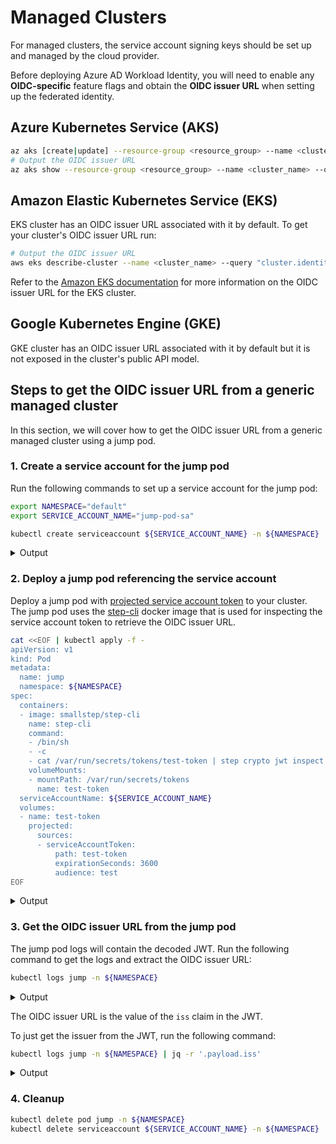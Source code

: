 # Managed Clusters

<!-- toc -->

For managed clusters, the service account signing keys should be set up and managed by the cloud provider.

Before deploying Azure AD Workload Identity, you will need to enable any **OIDC-specific** feature flags and obtain the **OIDC issuer URL** when setting up the federated identity.

## Azure Kubernetes Service (AKS)

```bash
az aks [create|update] --resource-group <resource_group> --name <cluster_name> --enable-oidc-issuer
# Output the OIDC issuer URL
az aks show --resource-group <resource_group> --name <cluster_name> --query ".oidcIssuerProfile.issuerURL" -otsv
```

## Amazon Elastic Kubernetes Service (EKS)

EKS cluster has an OIDC issuer URL associated with it by default. To get your cluster's OIDC issuer URL run:

```bash
# Output the OIDC issuer URL
aws eks describe-cluster --name <cluster_name> --query "cluster.identity.oidc.issuer" --output text
```

Refer to the [Amazon EKS documentation][1] for more information on the OIDC issuer URL for the EKS cluster.

## Google Kubernetes Engine (GKE)

GKE cluster has an OIDC issuer URL associated with it by default but it is not exposed in the cluster's public API model.

## Steps to get the OIDC issuer URL from a generic managed cluster

In this section, we will cover how to get the OIDC issuer URL from a generic managed cluster using a jump pod.

### 1. Create a service account for the jump pod

Run the following commands to set up a service account for the jump pod:

```bash
export NAMESPACE="default"
export SERVICE_ACCOUNT_NAME="jump-pod-sa"

kubectl create serviceaccount ${SERVICE_ACCOUNT_NAME} -n ${NAMESPACE}
```

<details>
<summary>Output</summary>

```bash
serviceaccount/jump-pod-sa created
```

</details>

### 2. Deploy a jump pod referencing the service account

Deploy a jump pod with [projected service account token][2] to your cluster. The jump pod uses the [step-cli][3] docker image that is used for inspecting the service account token to retrieve the OIDC issuer URL.

```bash
cat <<EOF | kubectl apply -f -
apiVersion: v1
kind: Pod
metadata:
  name: jump
  namespace: ${NAMESPACE}
spec:
  containers:
  - image: smallstep/step-cli
    name: step-cli
    command:
    - /bin/sh
    - -c
    - cat /var/run/secrets/tokens/test-token | step crypto jwt inspect --insecure
    volumeMounts:
    - mountPath: /var/run/secrets/tokens
      name: test-token
  serviceAccountName: ${SERVICE_ACCOUNT_NAME}
  volumes:
  - name: test-token
    projected:
      sources:
      - serviceAccountToken:
          path: test-token
          expirationSeconds: 3600
          audience: test
EOF
```

<details>
<summary>Output</summary>

```bash
pod/jump created
```

</details>

### 3. Get the OIDC issuer URL from the jump pod

The jump pod logs will contain the decoded JWT. Run the following command to get the logs and extract the OIDC issuer URL:

```bash
kubectl logs jump -n ${NAMESPACE}
```

<details>
<summary>Output</summary>

```json
{
  "header": {
    "alg": "RS256",
    "kid": "[REDACTED]"
  },
  "payload": {
    "aud": [
      "test"
    ],
    "exp": 1634671190,
    "iat": 1634667590,
    "iss": "https://container.googleapis.com/v1/projects/[REDACTED]/locations/us-central1-c/clusters/[REDACTED]",
    "kubernetes.io": {
      "namespace": "default",
      "pod": {
        "name": "jump",
        "uid": "c4e09c90-3007-4255-ab74-f5f97d944db2"
      },
      "serviceaccount": {
        "name": "jump-pod-sa",
        "uid": "6af8dfb1-8a28-48f8-a7fe-e2abd99cd35e"
      }
    },
    "nbf": 1634667590,
    "sub": "system:serviceaccount:default:jump-pod-sa"
  },
  "signature": "[REDACTED]"
}
```

</details>

The OIDC issuer URL is the value of the `iss` claim in the JWT.

To just get the issuer from the JWT, run the following command:

```bash
kubectl logs jump -n ${NAMESPACE} | jq -r '.payload.iss'
```

<details>
<summary>Output</summary>

```log
https://container.googleapis.com/v1/projects/[REDACTED]/locations/us-central1-c/clusters/[REDACTED]
```

</details>

### 4. Cleanup

```bash
kubectl delete pod jump -n ${NAMESPACE}
kubectl delete serviceaccount ${SERVICE_ACCOUNT_NAME} -n ${NAMESPACE}
```

[1]: https://docs.aws.amazon.com/eks/latest/userguide/enable-iam-roles-for-service-accounts.html

[2]: https://kubernetes.io/docs/tasks/configure-pod-container/configure-service-account/#service-account-token-volume-projection

[3]: https://smallstep.com/cli/
